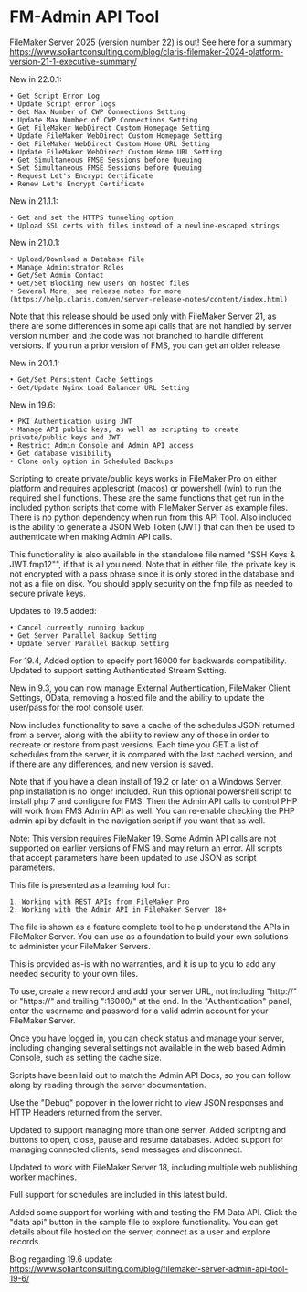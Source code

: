 FM-Admin API Tool
=================

FileMaker Server 2025 (version number 22) is out! See here for a summary <a href="https://www.soliantconsulting.com/blog/claris-filemaker-2024-platform-version-21-1-executive-summary/">https://www.soliantconsulting.com/blog/claris-filemaker-2024-platform-version-21-1-executive-summary/</a>

New in 22.0.1:

	• Get Script Error Log
	• Update Script error logs
	• Get Max Number of CWP Connections Setting
	• Update Max Number of CWP Connections Setting
	• Get FileMaker WebDirect Custom Homepage Setting
	• Update FileMaker WebDirect Custom Homepage Setting
	• Get FileMaker WebDirect Custom Home URL Setting
	• Update FileMaker WebDirect Custom Home URL Setting
	• Get Simultaneous FMSE Sessions before Queuing
	• Set Simultaneous FMSE Sessions before Queuing
	• Request Let's Encrypt Certificate
	• Renew Let's Encrypt Certificate

New in 21.1.1:

	• Get and set the HTTPS tunneling option
	• Upload SSL certs with files instead of a newline-escaped strings

New in 21.0.1:

	• Upload/Download a Database File
	• Manage Administrator Roles
	• Get/Set Admin Contact
	• Get/Set Blocking new users on hosted files
	• Several More, see release notes for more (https://help.claris.com/en/server-release-notes/content/index.html)

Note that this release should be used only with FileMaker Server 21, as there are some differences in some api calls that are not handled by server version number, and the code was not branched to handle different versions. If you run a prior version of FMS, you can get an older release.

New in 20.1.1:

	• Get/Set Persistent Cache Settings
	• Get/Update Nginx Load Balancer URL Setting

New in 19.6:

	• PKI Authentication using JWT
	• Manage API public keys, as well as scripting to create private/public keys and JWT
	• Restrict Admin Console and Admin API access
	• Get database visibility
	• Clone only option in Scheduled Backups

Scripting to create private/public keys works in FileMaker Pro on either platform and requires applescript (macos) or powershell (win) to run the required shell functions. These are the same functions that get run in the included python scripts that come with FileMaker Server as example files. There is no python dependency when run from this API Tool. Also included is the ability to generate a JSON Web Token (JWT) that can then be used to authenticate when making Admin API calls.

This functionality is also available in the standalone file named "SSH Keys & JWT.fmp12"", if that is all you need. Note that in either file, the private key is not encrypted with a pass phrase since it is only stored in the database and not as a file on disk. You should apply security on the fmp file as needed to secure private keys.

Updates to 19.5 added:

	• Cancel currently running backup
	• Get Server Parallel Backup Setting
	• Update Server Parallel Backup Setting

For 19.4, Added option to specify port 16000 for backwards compatibility. Updated to support setting Authenticated Stream Setting.

New in 9.3, you can now manage External Authentication, FileMaker Client Settings, OData, removing a hosted file and the ability to update the user/pass for the root console user.

Now includes functionality to save a cache of the schedules JSON returned from a server, along with the ability to review any of those in order to recreate or restore from past versions. Each time you GET a list of schedules from the server, it is compared with the last cached version, and if there are any differences, and new version is saved.

Note that if you have a clean install of 19.2 or later on a Windows Server, php installation is no longer included. Run this optional powershell script to install php 7 and configure for FMS. Then the Admin API calls to control PHP will work from FMS Admin API as well. You can re-enable checking the PHP admin api by default in the navigation script if you want that as well.

Note: This version requires FileMaker 19. Some Admin API calls are not supported on earlier versions of FMS and may return an error. All scripts that accept parameters have been updated to use JSON as script parameters.

This file is presented as a learning tool for:

    1. Working with REST APIs from FileMaker Pro
    2. Working with the Admin API in FileMaker Server 18+

The file is shown as a feature complete tool to help understand the APIs in FileMaker Server. You can use as a foundation to build your own solutions to administer your FileMaker Servers.

This is provided as-is with no warranties, and it is up to you to add any needed security to your own files.

To use, create a new record and add your server URL, not including "http://" or "https://" and trailing ":16000/" at the end. In the "Authentication" panel, enter the username and password for a valid admin account for your FileMaker Server.

Once you have logged in, you can check status and manage your server, including changing several settings not available in the web based Admin Console, such as setting the cache size.

Scripts have been laid out to match the Admin API Docs, so you can follow along by reading through the server documentation.

Use the "Debug" popover in the lower right to view JSON responses and HTTP Headers returned from the server.

Updated to support managing more than one server. Added scripting and buttons to open, close, pause and resume databases. Added support for managing connected clients, send messages and disconnect.

Updated to work with FileMaker Server 18, including multiple web publishing worker machines.

Full support for schedules are included in this latest build.

Added some support for working with and testing the FM Data API. Click the "data api" button in the sample file to explore functionality. You can get details about file hosted on the server, connect as a user and explore records.

Blog regarding 19.6 update: <a href="https://www.soliantconsulting.com/blog/filemaker-server-admin-api-tool-19-6/">https://www.soliantconsulting.com/blog/filemaker-server-admin-api-tool-19-6/</a>
